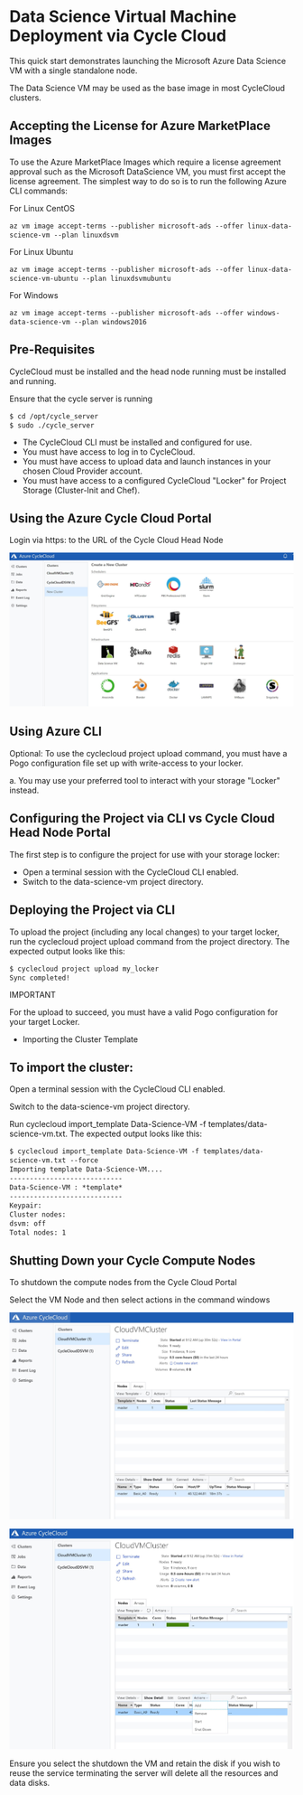 # Data Science Virtual Machine Deployment via Cycle Cloud 

This quick start demonstrates launching the Microsoft Azure Data Science VM with a single standalone node. 

The Data Science VM may be used as the base image in most CycleCloud clusters.

## Accepting the License for Azure MarketPlace Images

To use the Azure MarketPlace Images which require a license agreement approval such as the Microsoft DataScience VM, you must first accept the license agreement. The simplest way to do so is to run the following Azure CLI commands:

For Linux CentOS

```
az vm image accept-terms --publisher microsoft-ads --offer linux-data-science-vm --plan linuxdsvm
```

For Linux Ubuntu 

```
az vm image accept-terms --publisher microsoft-ads --offer linux-data-science-vm-ubuntu --plan linuxdsvmubuntu
```

For Windows 

```
az vm image accept-terms --publisher microsoft-ads --offer windows-data-science-vm --plan windows2016
```

## Pre-Requisites

CycleCloud must be installed and the head node running must be installed and running.

Ensure that the cycle server is running 

```
$ cd /opt/cycle_server
$ sudo ./cycle_server
```

- The CycleCloud CLI must be installed and configured for use.
- You must have access to log in to CycleCloud.
- You must have access to upload data and launch instances in your chosen Cloud Provider account.
- You must have access to a configured CycleCloud "Locker" for Project Storage (Cluster-Init and Chef).

## Using the Azure Cycle Cloud Portal

Login via https: to the URL of the Cycle Cloud Head Node


![AzureCloudCycle](Images/CycleCloudPortal.JPG)


## Using Azure CLI 
Optional: To use the cyclecloud project upload <locker> command, you must have a Pogo configuration file set up with write-access to your locker.

a. You may use your preferred tool to interact with your storage "Locker" instead.


## Configuring the Project via CLI vs Cycle Cloud Head Node Portal

The first step is to configure the project for use with your storage locker:

- Open a terminal session with the CycleCloud CLI enabled.
- Switch to the data-science-vm project directory.

## Deploying the Project via CLI

To upload the project (including any local changes) to your target locker, run the cyclecloud project upload command from the project directory. The expected output looks like this:

```
$ cyclecloud project upload my_locker
Sync completed!
```

IMPORTANT

For the upload to succeed, you must have a valid Pogo configuration for your target Locker.

- Importing the Cluster Template

## To import the cluster:

Open a terminal session with the CycleCloud CLI enabled.

Switch to the data-science-vm project directory.

Run cyclecloud import_template Data-Science-VM -f templates/data-science-vm.txt. The expected output looks like this:

```
$ cyclecloud import_template Data-Science-VM -f templates/data-science-vm.txt --force
Importing template Data-Science-VM....
----------------------------
Data-Science-VM : *template*
----------------------------
Keypair:
Cluster nodes:
dsvm: off
Total nodes: 1
```
## Shutting Down your Cycle Compute Nodes

To shutdown the compute nodes from the Cycle Cloud Portal 

Select the VM Node and then select actions in the command windows

![AzureCycleCloudSelectNode](Images/TurningOff1.JPG)

![AzureCycleCloudShutdown](Images/Turningoff2.JPG)

Ensure you select the shutdown the VM and retain the disk if you wish to reuse the service terminating the server will delete all the resources and data disks.